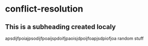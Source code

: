 # conflict-resolution

## This is a subheading created localy

apsdijfpoiajpsodijfpoaijspdoifjpaoisjdpoijfoapjsdpiofjoa random stuff
